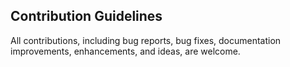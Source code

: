## Contribution Guidelines

All contributions, including bug reports, bug fixes, documentation improvements, enhancements, and ideas, are welcome.
